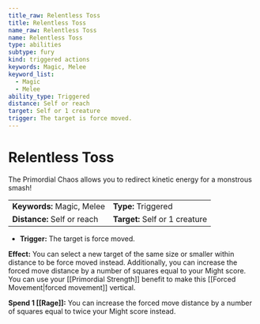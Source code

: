 ```yaml
---
title_raw: Relentless Toss
title: Relentless Toss
name_raw: Relentless Toss
name: Relentless Toss
type: abilities
subtype: fury
kind: triggered actions
keywords: Magic, Melee
keyword_list:
  - Magic
  - Melee
ability_type: Triggered
distance: Self or reach
target: Self or 1 creature
trigger: The target is force moved.
---
```


# Relentless Toss

The Primordial Chaos allows you to redirect kinetic energy for a monstrous smash!

|                             |                                |
| :-------------------------- | :----------------------------- |
| **Keywords:** Magic, Melee  | **Type:** Triggered            |
| **Distance:** Self or reach | **Target:** Self or 1 creature |

- **Trigger:** The target is force moved.

**Effect:** You can select a new target of the same size or smaller within distance to be force moved instead. Additionally, you can increase the forced move distance by a number of squares equal to your Might score. You can use your [[Primordial Strength]] benefit to make this [[Forced Movement|forced movement]] vertical.

**Spend 1 [[Rage]]:** You can increase the forced move distance by a number of squares equal to twice your Might score instead.
